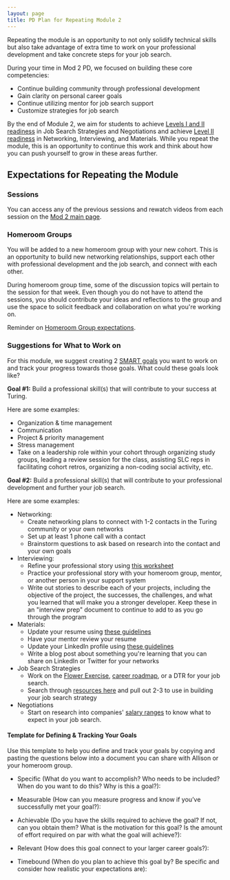 ```yaml
---
layout: page
title: PD Plan for Repeating Module 2
---
```


Repeating the module is an opportunity to not only solidify technical skills but also take advantage of extra time to work on your professional development and take concrete steps for your job search.

During your time in Mod 2 PD, we focused on building these core competencies:

* Continue building community through professional development
* Gain clarity on personal career goals
* Continue utilizing mentor for job search support
* Customize strategies for job search

By the end of Module 2, we aim for students to achieve [Levels I and II readiness](/standards_and_rubric/index) in Job Search Strategies and Negotiations and achieve [Level II readiness](/standards_and_rubric/index) in Networking, Interviewing, and Materials. While you repeat the module, this is an opportunity to continue this work and think about how you can push yourself to grow in these areas further.

## Expectations for Repeating the Module

### Sessions
You can access any of the previous sessions and rewatch videos from each session on the [Mod 2 main page](/module_two/index).

### Homeroom Groups
You will be added to a new homeroom group with your new cohort. This is an opportunity to build new networking relationships, support each other with professional development and the job search, and connect with each other. 

During homeroom group time, some of the discussion topics will pertain to the session for that week. Even though you do not have to attend the sessions, you should contribute your ideas and reflections to the group and use the space to solicit feedback and collaboration on what you're working on. 

Reminder on [Homeroom Group expectations](/student_discussion_groups/).

### Suggestions for What to Work on
For this module, we suggest creating 2 [SMART goals](https://www.smartsheet.com/blog/essential-guide-writing-smart-goals) you want to work on and track your progress towards those goals. What could these goals look like? 

**Goal #1:** Build a professional skill(s) that will contribute to your success at Turing.

Here are some examples:
  * Organization & time management
  * Communication
  * Project & priority management
  * Stress management
  * Take on a leadership role within your cohort through organizing study groups, leading a review session for the class, assisting SLC reps in facilitating cohort retros, organizing a non-coding social activity, etc.
  
**Goal #2:** Build a professional skill(s) that will contribute to your professional development and further your job search.

Here are some examples:
  * Networking:
     * Create networking plans to connect with 1-2 contacts in the Turing community or your own networks
     * Set up at least 1 phone call with a contact
     * Brainstorm questions to ask based on research into the contact and your own goals
  * Interviewing:
     * Refine your professional story using [this worksheet](https://docs.google.com/spreadsheets/d/19JdLwk6ENV_Q6qvAlPMvMHoUVSIyLzYPp32pdaxL8Qg/edit?usp=sharing)
     * Practice your professional story with your homeroom group, mentor, or another person in your support system
     * Write out stories to describe each of your projects, including the objective of the project, the successes, the challenges, and what you learned that will make you a stronger developer. Keep these in an "interview prep" document to continue to add to as you go through the program
  * Materials:
     * Update your resume using [these guidelines](/resources/resume_resources)
     * Have your mentor review your resume
     * Update your LinkedIn profile using [these guidelines](/resources/branding_resources)
     * Write a blog post about something you're learning that you can share on LinkedIn or Twitter for your networks
  * Job Search Strategies
     * Work on the [Flower Exercise](https://docs.google.com/document/d/1ETSoRT-BxMH-cTWzbk1inRESmYHGnpbz0DgBHgmAJ-4/edit?usp=sharing), [career roadmap](https://docs.google.com/document/d/1yMlss8updK2zaTVPwUzcoBG2ws5zBWENjE2a-SjSPeM/edit), or a DTR for your job search. 
     * Search through [resources here](/resources/finding_opportunities) and pull out 2-3 to use in building your job search strategy
  * Negotiations
     * Start on research into companies' [salary ranges](https://www.levels.fyi/) to know what to expect in your job search. 

#### Template for Defining & Tracking Your Goals
Use this template to help you define and track your goals by copying and pasting the questions below into a document you can share with Allison or your homeroom group. 

* Specific (What do you want to accomplish? Who needs to be included? When do you want to do this? Why is this a goal?): 

* Measurable (How can you measure progress and know if you’ve successfully met your goal?):

* Achievable (Do you have the skills required to achieve the goal? If not, can you obtain them? What is the motivation for this goal? Is the amount of effort required on par with what the goal will achieve?):

* Relevant (How does this goal connect to your larger career goals?):

* Timebound (When do you plan to achieve this goal by? Be specific and consider how realistic your expectations are):
